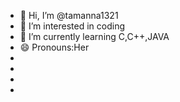 - 👋 Hi, I’m @tamanna1321
- 👀 I’m interested in coding
- 🌱 I’m currently learning C,C++,JAVA
- 😄 Pronouns:Her
-  
-
- 
- 

<!---
tamanna1321/tamanna1321 is a ✨ special ✨ repository because its `README.md` (this file) appears on your GitHub profile.
You can click the Preview link to take a look at your changes.
--->

